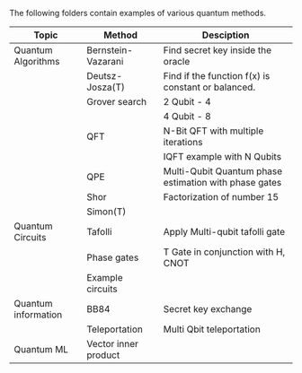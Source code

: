 The following folders contain examples of various quantum methods.

|Topic|Method|Desciption|
|-|-|-|
|Quantum Algorithms|Bernstein-Vazarani|Find secret key inside the oracle|
||Deutsz-Josza(T)|Find if the function f(x) is constant or balanced.|
||Grover search|2 Qubit - 4|
|||4 Qubit - 8|
||QFT|N-Bit QFT with multiple iterations|
|||IQFT example with N Qubits|
||QPE|Multi-Qubit Quantum phase estimation with phase gates|
||Shor|Factorization of number 15|
||Simon(T)||
|Quantum Circuits|Tafolli|Apply Multi-qubit tafolli gate|
||Phase gates|T Gate in conjunction with H, CNOT|
||Example circuits||
|Quantum information|BB84|Secret key exchange|
||Teleportation|Multi Qbit teleportation|
|Quantum ML|Vector inner product||